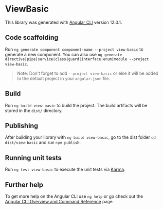 # ViewBasic

This library was generated with [Angular CLI](https://github.com/angular/angular-cli) version 12.0.1.

## Code scaffolding

Run `ng generate component component-name --project view-basic` to generate a new component. You can also use `ng generate directive|pipe|service|class|guard|interface|enum|module --project view-basic`.
> Note: Don't forget to add `--project view-basic` or else it will be added to the default project in your `angular.json` file. 

## Build

Run `ng build view-basic` to build the project. The build artifacts will be stored in the `dist/` directory.

## Publishing

After building your library with `ng build view-basic`, go to the dist folder `cd dist/view-basic` and run `npm publish`.

## Running unit tests

Run `ng test view-basic` to execute the unit tests via [Karma](https://karma-runner.github.io).

## Further help

To get more help on the Angular CLI use `ng help` or go check out the [Angular CLI Overview and Command Reference](https://angular.io/cli) page.
